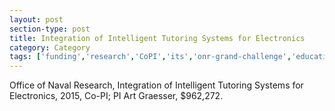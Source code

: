 ```yaml
---
layout: post
section-type: post
title: Integration of Intelligent Tutoring Systems for Electronics
category: Category
tags: ['funding','research','CoPI','its','onr-grand-challenge','education','discourse','semantics','nlp']
---
```

Office of Naval Research, Integration of Intelligent Tutoring Systems for Electronics, 2015, Co-PI; PI Art Graesser, $962,272.
